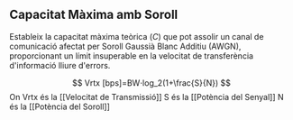 ## Capacitat Màxima amb Soroll

Estableix la capacitat màxima teòrica ($C$) que pot assolir un canal de comunicació afectat per Soroll Gaussià Blanc Additiu (AWGN), proporcionant un límit insuperable en la velocitat de transferència d'informació lliure d'errors.

$$
Vrtx [bps]=BW⋅log_2​(1+\frac{S}{N})
$$
On
	Vrtx és la [[Velocitat de Transmissió]]
	S és la [[Potència del Senyal]]
	N és la [[Potència del Soroll]]
